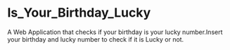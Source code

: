 # Is_Your_Birthday_Lucky
A Web Application that checks if your birthday is your lucky number.Insert your birthday and lucky number to check if it is Lucky or not.
